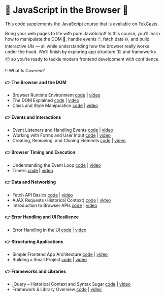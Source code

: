 # 🚀 JavaScript in the Browser 🚀

This code supplements the JavaScript course that is available on [TekCasts](https://tekcasts.com).

Bring your web pages to life with pure JavaScript! In this course, you’ll learn how to manipulate the DOM 🌳, handle events 🖱️, fetch data 🌐, and build interactive UIs — all while understanding how the browser really works under the hood. We’ll finish by exploring app structure 🏗️ and frameworks 📦 so you’re ready to tackle modern frontend development with confidence.

‼️ What Is Covered?

#### 👉 The Browser and the DOM

- Browser Runtime Environment [code](code/video_01/index.html) | [video](https://tekcasts.com)
- The DOM Explained [code](code/video_02/index.html) | [video](https://tekcasts.com)
- Class and Style Manipulation [code](code/video_03/index.html) | [video](https://tekcasts.com)

#### 👉 Events and Interactions

- Event Listeners and Handling Events [code](code/video_04/indexindex.html) | [video](https://tekcasts.com)
- Working with Forms and User Input [code](code/video_05/index.html) | [video](https://tekcasts.com)
- Creating, Removing, and Cloning Elements [code](code/video_06/index.html) | [video](https://tekcasts.com)

#### 👉 Browser Timing and Execution

- Understanding the Event Loop [code](code/video_07/index.html) | [video](https://tekcasts.com)
- Timers [code](code/video_08/index.html) | [video](https://tekcasts.com)

#### 👉 Data and Networking

- Fetch API Basics [code](code/video_09/index.html) | [video](https://tekcasts.com)
- AJAX Requests (Historical Context) [code](code/video_10/index.html) | [video](https://tekcasts.com)
- Introduction to Browser APIs [code](code/video_11/index.html) | [video](https://tekcasts.com)

#### 👉 Error Handling and UI Resilience

- Error Handling in the UI [code](code/video_12/index.html) | [video](https://tekcasts.com)

#### 👉 Structuring Applications

- Simple Frontend App Architecture [code](code/video_13/index.html) | [video](https://tekcasts.com)
- Building a Small Project [code](code/video_14/index.html) | [video](https://tekcasts.com)

#### 👉 Frameworks and Libraries

- jQuery – Historical Context and Syntax Sugar [code](code/video_15/index.html) | [video](https://tekcasts.com)
- Framework & Library Overview [code](code/video_16/index.html) | [video](https://tekcasts.com)

